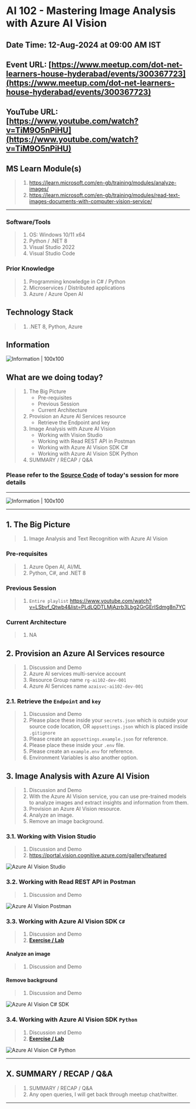 # AI 102 - Mastering Image Analysis with Azure AI Vision

## Date Time: 12-Aug-2024 at 09:00 AM IST

## Event URL: [https://www.meetup.com/dot-net-learners-house-hyderabad/events/300367723](https://www.meetup.com/dot-net-learners-house-hyderabad/events/300367723)

## YouTube URL: [https://www.youtube.com/watch?v=TiM9O5nPiHU](https://www.youtube.com/watch?v=TiM9O5nPiHU)

## MS Learn Module(s)

> 1. <https://learn.microsoft.com/en-gb/training/modules/analyze-images/>
> 1. <https://learn.microsoft.com/en-gb/training/modules/read-text-images-documents-with-computer-vision-service/>

---

### Software/Tools

> 1. OS: Windows 10/11 x64
> 1. Python / .NET 8
> 1. Visual Studio 2022
> 1. Visual Studio Code

### Prior Knowledge

> 1. Programming knowledge in C# / Python
> 1. Microservices / Distributed applications
> 1. Azure / Azure Open AI

## Technology Stack

> 1. .NET 8, Python, Azure

## Information

![Information | 100x100](../Documentation/Images/Information.PNG)

## What are we doing today?

> 1. The Big Picture
>    - Pre-requisites
>    - Previous Session
>    - Current Architecture
> 1. Provision an Azure AI Services resource
>    - Retrieve the Endpoint and key
> 1. Image Analysis with Azure AI Vision
>    - Working with Vision Studio
>    - Working with Read REST API in Postman
>    - Working with Azure AI Vision SDK C#
>    - Working with Azure AI Vision SDK Python
> 1. SUMMARY / RECAP / Q&A

### Please refer to the [**Source Code**](https://github.com/vishipayyallore/aiml-2024/tree/main/ai102demos) of today's session for more details

---

![Information | 100x100](../Documentation/Images/SeatBelt.PNG)

---

## 1. The Big Picture

> 1. Image Analysis and Text Recognition with Azure AI Vision

### Pre-requisites

> 1. Azure Open AI, AI/ML
> 1. Python, C#, and .NET 8

### Previous Session

> 1. `Entire playlist` <https://www.youtube.com/watch?v=LSbvf_Qtwb4&list=PLdLQDTLMjAzrb3Lbg2GrGErISdmg8n7YC>

### Current Architecture

> 1. NA

## 2. Provision an Azure AI Services resource

> 1. Discussion and Demo
> 1. Azure AI services multi-service account
> 1. Resource Group name `rg-ai102-dev-001`
> 1. Azure AI Services name `azaisvc-ai102-dev-001`

### 2.1. Retrieve the `Endpoint` and `key`

> 1. Discussion and Demo
> 1. Please place these inside your `secrets.json` which is outside your source code location, OR `appsettings.json` which is placed inside `.gitignore`
> 1. Please create an `appsettings.example.json` for reference.
> 1. Please place these inside your `.env` file.
> 1. Please create an `example.env` for reference.
> 1. Environment Variables is also another option.

## 3. Image Analysis with Azure AI Vision

> 1. Discussion and Demo
> 1. With the Azure AI Vision service, you can use pre-trained models to analyze images and extract insights and information from them.
> 1. Provision an Azure AI Vision resource.
> 1. Analyze an image.
> 1. Remove an image background.

### 3.1. Working with Vision Studio

> 1. Discussion and Demo
> 1. <https://portal.vision.cognitive.azure.com/gallery/featured>

![Azure AI Vision Studio](Documentation/Images/AIVisionStudio.PNG)

### 3.2. Working with Read REST API in Postman

> 1. Discussion and Demo

![Azure AI Vision Postman](Documentation/Images/AIVision_Postman.PNG)

### 3.3. Working with Azure AI Vision SDK `C#`

> 1. Discussion and Demo
> 1. [**Exercise / Lab**](https://microsoftlearning.github.io/mslearn-ai-vision/Instructions/Exercises/01-analyze-images.html)

#### Analyze an image

> 1. Discussion and Demo

#### Remove background

> 1. Discussion and Demo

![Azure AI Vision C# SDK](Documentation/Images/AzureAIVisionSDKCS.PNG)

### 3.4. Working with Azure AI Vision SDK `Python`

> 1. Discussion and Demo
> 1. [**Exercise / Lab**](https://microsoftlearning.github.io/mslearn-ai-vision/Instructions/Exercises/01-analyze-images.html)

![Azure AI Vision C# Python](Documentation/Images/AzureAIVisionSDKPY.PNG)

---

## X. SUMMARY / RECAP / Q&A

> 1. SUMMARY / RECAP / Q&A
> 2. Any open queries, I will get back through meetup chat/twitter.

---
